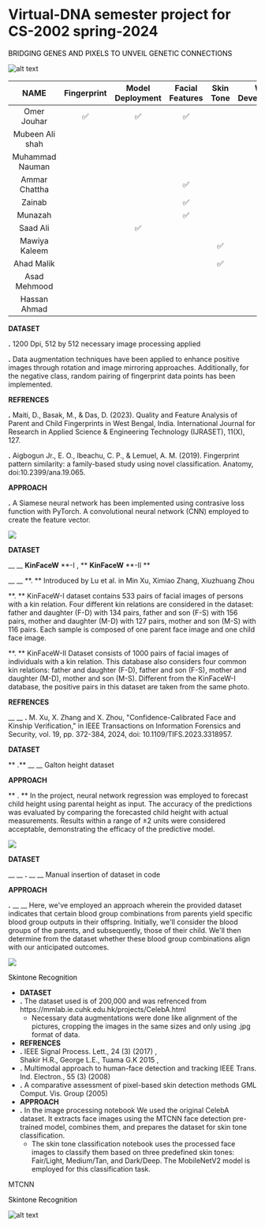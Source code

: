 # Virtual-DNA semester project for CS-2002 spring-2024

<span style="color:#000000"> BRIDGING GENES AND PIXELS TO UNVEIL GENETIC CONNECTIONS</span>

![alt text](image-2.png)

|      NAME       | Fingerprint | Model Deployment | Facial Features | Skin Tone | Web<br />Development | Height | Eyes | Blood |
| :-------------: | :---------: | :--------------: | :-------------: | :-------: | :------------------: | :----: | :--: | :---: |
|   Omer Jouhar   |     ✅      |        ✅        |       ✅        |           |          ✅          |        |      |       |
| Mubeen Ali shah |             |                  |                 |           |                      |        |  ✅  |       |
| Muhammad Nauman |             |                  |                 |           |                      |   ✅   |      |  ✅   |
|  Ammar Chattha  |             |                  |       ✅        |           |                      |        |      |       |
|     Zainab      |             |                  |       ✅        |           |                      |        |      |       |
|     Munazah     |             |                  |       ✅        |           |                      |        |      |       |
|    Saad Ali     |             |        ✅        |                 |           |          ✅          |        |  ✅  |       |
|  Mawiya Kaleem  |             |                  |                 |    ✅     |                      |        |      |       |
|   Ahad Malik    |             |                  |                 |    ✅     |                      |        |      |       |
|  Asad Mehmood   |             |                  |                 |           |                      |        |  ✅  |       |
|  Hassan Ahmad   |             |                  |                 |           |                      |   ✅   |      |  ✅   |

**DATASET**

**\.** 1200 Dpi\, 512 by 512 necessary image processing applied

**\.** Data augmentation techniques have been applied to enhance positive images through rotation and image mirroring approaches\. Additionally\, for the negative class\, random pairing of fingerprint data points has been implemented\.

**REFRENCES**

**\.** Maiti\, D\.\, Basak\, M\.\, & Das\, D\. \(2023\)\. Quality and Feature Analysis of Parent and Child Fingerprints in West Bengal\, India\. International Journal for Research in Applied Science & Engineering Technology \(IJRASET\)\, 11\(X\)\, 127\.

**\.** Aigbogun Jr\.\, E\. O\.\, Ibeachu\, C\. P\.\, & Lemuel\, A\. M\. \(2019\)\. Fingerprint pattern similarity: a family\-based study using novel classification\. Anatomy\, doi:10\.2399/ana\.19\.065\.

**APPROACH**

**\.** A Siamese neural network has been implemented using contrasive loss function with PyTorch\. A convolutional neural network \(CNN\) employed to create the feature vector\.

![](img/Presnetation1.jpg)

**DATASET**

\_\_ \_\_ **KinFaceW** **\-I \, ** **KinFaceW** **\-II **

\_\_ \_\_ **\. ** Introduced by Lu et al\. in Min Xu\, Ximiao Zhang\, Xiuzhuang Zhou

**\. ** KinFaceW\-I dataset contains 533 pairs of facial images of persons with a kin relation\. Four different kin relations are considered in the dataset: father and daughter \(F\-D\) with 134 pairs\, father and son \(F\-S\) with 156 pairs\, mother and daughter \(M\-D\) with 127 pairs\, mother and son \(M\-S\) with 116 pairs\. Each sample is composed of one parent face image and one child face image\.

**\. ** KinFaceW\-II Dataset consists of 1000 pairs of facial images of individuals with a kin relation\. This database also considers four common kin relations: father and daughter \(F\-D\)\, father and son \(F\-S\)\, mother and daughter \(M\-D\)\, mother and son \(M\-S\)\. Different from the KinFaceW\-I database\, the positive pairs in this dataset are taken from the same photo\.

**REFRENCES**

\_\_ \_\_ **\.** M\. Xu\, X\. Zhang and X\. Zhou\, "Confidence\-Calibrated Face and Kinship Verification\," in IEEE Transactions on Information Forensics and Security\, vol\. 19\, pp\. 372\-384\, 2024\, doi: 10\.1109/TIFS\.2023\.3318957\.


**DATASET**

** \.** \_\_ \_\_ Galton height dataset

**APPROACH**

** \. ** In the project\, neural network regression was employed to forecast child height using parental height as input\. The accuracy of the predictions was evaluated by comparing the forecasted child height with actual measurements\. Results within a range of ±2 units were considered acceptable\, demonstrating the efficacy of the predictive model\.

![](img/Presnetation3.png)

**DATASET**

\_\_ \_\_ **\.** \_\_ \_\_ Manual insertion of dataset in code

**APPROACH**

**\.** \_\_ \_\_ Here\, we've employed an approach wherein the provided dataset indicates that certain blood group combinations from parents yield specific blood group outputs in their offspring\. Initially\, we'll consider the blood groups of the parents\, and subsequently\, those of their child\. We'll then determine from the dataset whether these blood group combinations align with our anticipated outcomes\.

![](img/Presnetation4.png)

<span style="color:#000000">Skintone</span> <span style="color:#000000"> Recognition</span>

- **DATASET**
- **\.** The dataset used is of 200\,000 and was refrenced from https://mmlab\.ie\.cuhk\.edu\.hk/projects/CelebA\.html
  - Necessary data augmentations were done like alignment of the pictures\, cropping the images in the same sizes and only using \.jpg format of data\.
- **REFRENCES**
- **\.** IEEE Signal Process\. Lett\.\, 24 \(3\) \(2017\) \, Shakir H\.R\.\, George L\.E\.\, Tuama G\.K 2015 \,
- **\.** Multimodal approach to human\-face detection and tracking IEEE Trans\. Ind\. Electron\.\, 55 \(3\) \(2008\)
- **\.** A comparative assessment of pixel\-based skin detection methods GML Comput\. Vis\. Group \(2005\)
- **APPROACH**
- **\.** In the image processing notebook We used the original CelebA dataset\. It extracts face images using the MTCNN face detection pre\-trained model\, combines them\, and prepares the dataset for skin tone classification\.
  - The skin tone classification notebook uses the processed face images to classify them based on three predefined skin tones: Fair/Light\, Medium/Tan\, and Dark/Deep\. The MobileNetV2 model is employed for this classification task\.


MTCNN

<span style="color:#000000">Skintone</span> <span style="color:#000000"> Recognition</span>

![alt text](image-1.png)
